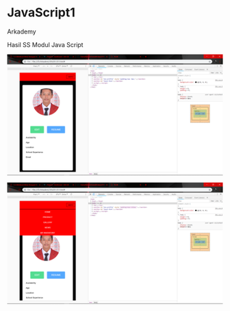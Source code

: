 # JavaScript1
Arkademy

Hasil SS Modul Java Script 

![alt text](https://github.com/DamarRaihanChoirulFirdaus27RPL/JavaScript1/blob/master/1.png)

![alt text](https://github.com/DamarRaihanChoirulFirdaus27RPL/JavaScript1/blob/master/2.png)
